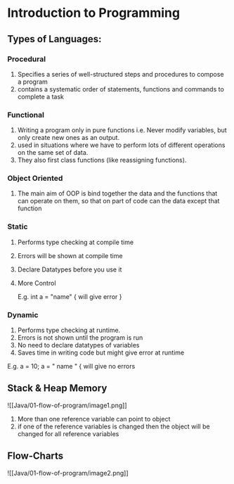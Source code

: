 # Introduction to Programming

## Types of Languages:

### Procedural

1.  Specifies a series of well-structured steps and procedures to compose a program
2.  contains a systematic order of statements, functions and commands to complete a task

### Functional

1.  Writing a program only in pure functions i.e. Never modify variables, but only create new ones as an output.
2.  used in situations where we have to perform lots of different operations on the same set of data.
3.  They also first class functions (like reassigning functions).

### Object Oriented

1.  The main aim of OOP is bind together the data and the functions that can operate on them, so that on part of code can the data except that function

### Static

1.  Performs type checking at compile time
    
2.  Errors will be shown at compile time
    
3.  Declare Datatypes before you use it
    
4.  More Control
    
    E.g. int a = "name" { will give error }
    

### Dynamic

1.  Performs type checking at runtime.
2.  Errors is not shown until the program is run
3.  No need to declare datatypes of variables
4.  Saves time in writing code but might give error at runtime

E.g. a = 10; a = " name " { will give no errors

## Stack & Heap Memory
![[Java/01-flow-of-program/image1.png]]


1.  More than one reference variable can point to object
2.  if one of the reference variables is changed then the object will be changed for all reference variables

## Flow-Charts
![[Java/01-flow-of-program/image2.png]]
